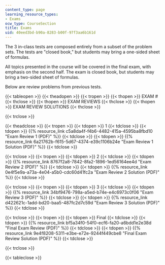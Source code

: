 ```yaml
---
content_type: page
learning_resource_types:
- Exams
ocw_type: CourseSection
title: Exams
uid: 40eed3bd-b90a-8283-b00f-97f3aa6b161d
---
```


The 3 in-class tests are composed entirely from a subset of the problem sets. The tests are "closed book," but students may bring a one-sided sheet of formulas.

All topics presented in the course will be covered in the final exam, with emphasis on the second half. The exam is closed book, but students may bring a two-sided sheet of formulas.

Below are review problems from previous tests.

{{< tableopen >}}
{{< theadopen >}}
{{< tropen >}}
{{< thopen >}}
EXAM #
{{< thclose >}}
{{< thopen >}}
EXAM REVIEWS
{{< thclose >}}
{{< thopen >}}
EXAM REVIEW SOLUTIONS
{{< thclose >}}

{{< trclose >}}

{{< theadclose >}}
{{< tropen >}}
{{< tdopen >}}
1
{{< tdclose >}}
{{< tdopen >}}
{{% resource_link c5a8da4f-f4b6-4482-415a-4595ba8fbd10 "Exam Review 1 (PDF)" %}}
{{< tdclose >}}
{{< tdopen >}}
{{% resource_link 6a21762b-f615-5d67-4374-e39c1106b24e "Exam Review 1 Solution (PDF)" %}}
{{< tdclose >}}

{{< trclose >}}
{{< tropen >}}
{{< tdopen >}}
2
{{< tdclose >}}
{{< tdopen >}}
{{% resource_link 8767f2a8-7842-8fa2-1896-1ed56164ee4d "Exam Review 2 (PDF)" %}}
{{< tdclose >}}
{{< tdopen >}}
{{% resource_link 0e4f5e9a-a73a-4e04-a5b0-cdc60d41fc2a "Exam Review 2 Solution (PDF)" %}}
{{< tdclose >}}

{{< trclose >}}
{{< tropen >}}
{{< tdopen >}}
3
{{< tdclose >}}
{{< tdopen >}}
{{% resource_link 34bf9476-798a-a5ed-b74e-e4c6973c0f06 "Exam Review 3 (PDF)" %}}
{{< tdclose >}}
{{< tdopen >}}
{{% resource_link d422621c-1add-bd20-baa5-487fc2d7c59d "Exam Review 3 Solution (PDF)" %}}
{{< tdclose >}}

{{< trclose >}}
{{< tropen >}}
{{< tdopen >}}
Final
{{< tdclose >}}
{{< tdopen >}}
{{% resource_link bf5a34f0-54f0-ecf6-fa20-a6bdd1e2e38d "Final Exam Review (PDF)" %}}
{{< tdclose >}}
{{< tdopen >}}
{{% resource_link 9e4f8208-5311-e3be-e72e-9244f449cbe8 "Final Exam Review Solution (PDF)" %}}
{{< tdclose >}}

{{< trclose >}}

{{< tableclose >}}